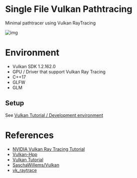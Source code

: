 # Single File Vulkan Pathtracing

Minimal pathtracer using Vulkan RayTracing

![img](https://user-images.githubusercontent.com/30839669/111055968-87af5700-84be-11eb-9e0a-a6857679061e.png)

# Environment

-   Vulkan SDK 1.2.162.0
-   GPU / Driver that support Vulkan Ray Tracing
-   C++17
-   GLFW
-   GLM

## Setup

See [Vulkan Tutorial / Development environment](https://vulkan-tutorial.com/Development_environment)

# References

-   [NVIDIA Vulkan Ray Tracing Tutorial](https://nvpro-samples.github.io/vk_raytracing_tutorial_KHR/)
-   [Vulkan-Hpp](https://github.com/KhronosGroup/Vulkan-Hpp)
-   [Vulkan Tutorial](https://vulkan-tutorial.com/)
-   [SaschaWillems/Vulkan](https://github.com/SaschaWillems/Vulkan)
-   [vk_raytrace](https://github.com/nvpro-samples/vk_raytrace)
